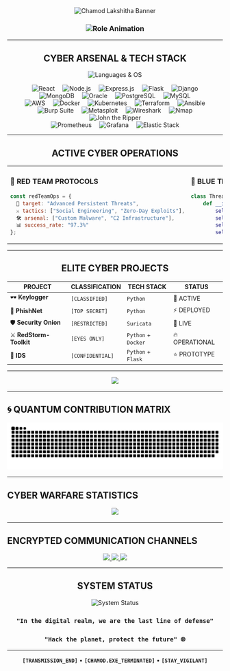 <div align="center">


<img src="https://capsule-render.vercel.app/api?type=waving&color=0:FF0080,100:00D9FF&height=250&section=header&text=Chamod%20Lakshitha&fontSize=55&fontColor=ffffff&fontAlignY=40&desc=%20Crusader%20of%20Cyber%20Kingdom%20&descAlignY=65&descAlign=50" alt="Chamod Lakshitha Banner"/>

### <img src="https://readme-typing-svg.demolab.com?font=JetBrains+Mono&size=28&duration=2000&pause=800&color=00D9FF&center=true&vCenter=true&width=1200&lines=SOC+ANALYST;THREAT+HUNTER;RED+TEAMER;BLUE+TEAMER" alt="Role Animation" />


---


##  CYBER ARSENAL & TECH STACK 

<div align="center">

<!-- Programming Languages & OS -->
<img src="https://skillicons.dev/icons?i=python,java,c,cpp,bash,linux,windows,html,js,css&theme=dark" alt="Languages & OS" width="580" style="margin-bottom:15px;" />

<!-- Frameworks & Libraries -->
<br/>
<img src="https://img.shields.io/badge/React-61DAFB?style=for-the-badge&logo=react&logoColor=black" alt="React" style="margin:0 7px" />
<img src="https://img.shields.io/badge/Node.js-339933?style=for-the-badge&logo=node.js&logoColor=white" alt="Node.js" style="margin:0 7px" />
<img src="https://img.shields.io/badge/Express.js-000000?style=for-the-badge&logo=express&logoColor=white" alt="Express.js" style="margin:0 7px" />
<img src="https://img.shields.io/badge/Flask-000000?style=for-the-badge&logo=flask&logoColor=white" alt="Flask" style="margin:0 7px" />
<img src="https://img.shields.io/badge/Django-092E20?style=for-the-badge&logo=django&logoColor=white" alt="Django" style="margin:0 7px" />

<!-- Databases -->
<br/>
<img src="https://img.shields.io/badge/MongoDB-47A248?style=for-the-badge&logo=mongodb&logoColor=white" alt="MongoDB" style="margin:0 7px" />
<img src="https://img.shields.io/badge/Oracle-F80000?style=for-the-badge&logo=oracle&logoColor=white" alt="Oracle" style="margin:0 7px" />
<img src="https://img.shields.io/badge/PostgreSQL-336791?style=for-the-badge&logo=postgresql&logoColor=white" alt="PostgreSQL" style="margin:0 7px" />
<img src="https://img.shields.io/badge/MySQL-4479A1?style=for-the-badge&logo=mysql&logoColor=white" alt="MySQL" style="margin:0 7px" />

<!-- Cloud & Containerization -->
<br/>
<img src="https://img.shields.io/badge/AWS-232F3E?style=for-the-badge&logo=amazon-aws&logoColor=white" alt="AWS" style="margin:0 7px" />
<img src="https://img.shields.io/badge/Docker-2496ED?style=for-the-badge&logo=docker&logoColor=white" alt="Docker" style="margin:0 7px" />
<img src="https://img.shields.io/badge/Kubernetes-326CE5?style=for-the-badge&logo=kubernetes&logoColor=white" alt="Kubernetes" style="margin:0 7px" />
<img src="https://img.shields.io/badge/Terraform-7B42BC?style=for-the-badge&logo=terraform&logoColor=white" alt="Terraform" style="margin:0 7px" />
<img src="https://img.shields.io/badge/Ansible-EE0000?style=for-the-badge&logo=ansible&logoColor=white" alt="Ansible" style="margin:0 7px" />

<!-- Security Tools -->
<br/>
<img src="https://img.shields.io/badge/Burp_Suite-FF6633?style=for-the-badge&logo=burpsuite&logoColor=white" alt="Burp Suite" style="margin:0 7px" />
<img src="https://img.shields.io/badge/Metasploit-258CFF?style=for-the-badge&logo=metasploit&logoColor=white" alt="Metasploit" style="margin:0 7px" />
<img src="https://img.shields.io/badge/Wireshark-1096C1?style=for-the-badge&logo=wireshark&logoColor=white" alt="Wireshark" style="margin:0 7px" />
<img src="https://img.shields.io/badge/Nmap-9BE7FF?style=for-the-badge&logo=nmap&logoColor=black" alt="Nmap" style="margin:0 7px" />
<img src="https://img.shields.io/badge/John_The_Ripper-FF9900?style=for-the-badge&logo=gnu&logoColor=black" alt="John the Ripper" style="margin:0 7px" />

<!-- Monitoring & Logging -->
<br/>
<img src="https://img.shields.io/badge/Prometheus-E6522C?style=for-the-badge&logo=prometheus&logoColor=white" alt="Prometheus" style="margin:0 7px" />
<img src="https://img.shields.io/badge/Grafana-F46800?style=for-the-badge&logo=grafana&logoColor=white" alt="Grafana" style="margin:0 7px" />
<img src="https://img.shields.io/badge/Elastic_Stack-005571?style=for-the-badge&logo=elasticsearch&logoColor=white" alt="Elastic Stack" style="margin:0 7px" />

</div>


---

## ACTIVE CYBER OPERATIONS

<table align="center">
<tr>
<td width="50%">

### 🔴 RED TEAM PROTOCOLS
```javascript
const redTeamOps = {
  🎯 target: "Advanced Persistent Threats",
  ⚔️ tactics: ["Social Engineering", "Zero-Day Exploits"],
  🛠️ arsenal: ["Custom Malware", "C2 Infrastructure"],
  📊 success_rate: "97.3%"
};
```

</td>
<td width="50%">

### 🔵 BLUE TEAM DEFENSE
```python
class ThreatHunter:
    def __init__(self):
        self.detection_rate = "99.8%"
        self.response_time = "< 2 minutes"
        self.ai_assisted = True
        self.quantum_encrypted = True
```

</td>
</tr>
</table>

---

## ELITE CYBER PROJECTS

<div align="center">

| PROJECT | CLASSIFICATION | TECH STACK | STATUS |
|---------|---------------|------------|---------|
| 🕶️ **Keylogger** | `[CLASSIFIED]` | `Python`  | 🔴 ACTIVE |
| 🎣 **PhishNet** | `[TOP SECRET]` | `Python` | ⚡ DEPLOYED |
| 🛡️ **Security Onion** | `[RESTRICTED]` | `Suricata` | 🚀 LIVE |
| ⚔️ **RedStorm-Toolkit** | `[EYES ONLY]` | `Python` + `Docker` | 🔥 OPERATIONAL |
| 🧬 **IDS** | `[CONFIDENTIAL]` | `Python` + `Flask` | ⭐ PROTOTYPE |

</div>

---



<img src="https://github-readme-streak-stats.herokuapp.com?user=RomanVanHalen&theme=neon-dark&hide_border=true&background=0D1117&stroke=00D9FF&ring=FF0080&fire=00D9FF&currStreakLabel=00D9FF" width="400"/>

</div>

---

## 🌀 QUANTUM CONTRIBUTION MATRIX

<div align="center">
<img src="https://raw.githubusercontent.com/Platane/snk/output/github-contribution-grid-snake-dark.svg" alt="Quantum Snake Animation" />
</div>

---

##  CYBER WARFARE STATISTICS

<div align="center">

<img src="https://github-readme-stats.vercel.app/api?username=RomanVanHalen&show_icons=true&theme=neon&hide_border=true&bg_color=0D1117&title_color=00D9FF&icon_color=FF0080&text_color=FFFFFF" width="400"/>



</div>

---

##  ENCRYPTED COMMUNICATION CHANNELS

<div align="center">

<a href="https://www.linkedin.com/in/chamod-lakshitha">
  <img src="https://img.shields.io/badge/🔗_LinkedIn-0A66C2?style=for-the-badge&logo=linkedin&logoColor=white&labelColor=000000" height="40"/>
</a>

<a href="mailto:chamod.cybersec@hmail.com">
  <img src="https://img.shields.io/badge/📡_Email-EA4335?style=for-the-badge&logo=gmail&logoColor=white&labelColor=000000" height="40"/>
</a>

<a href="https://www.instagram.com/chamozuke">
  <img src="https://img.shields.io/badge/📸_Instagram-E4405F?style=for-the-badge&logo=instagram&logoColor=white&labelColor=000000" height="40"/>
</a>

</div>


---

<div align="center">

##  SYSTEM STATUS 

<img src="https://readme-typing-svg.demolab.com?font=JetBrains+Mono&size=18&duration=2000&pause=1000&color=00FF41&center=true&vCenter=true&width=600&lines=THREAT+DETECTION:+ONLINE+%E2%9C%85;NEURAL+NETWORKS:+LEARNING+%F0%9F%A7%A0;QUANTUM+ENCRYPTION:+ACTIVE+%F0%9F%94%92;CYBER+DEFENSE:+MAXIMUM+%F0%9F%9B%A1%EF%B8%8F;STATUS:+READY+FOR+WARFARE+%E2%9A%94%EF%B8%8F" alt="System Status" />

### `"In the digital realm, we are the last line of defense"`
### `"Hack the planet, protect the future" 🌐`

---


**`[TRANSMISSION_END]`** • **`[CHAMOD.EXE_TERMINATED]`** • **`[STAY_VIGILANT]`**

</div>
